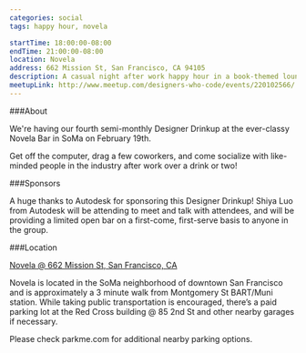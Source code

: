 ```yaml
---
categories: social
tags: happy hour, novela

startTime: 18:00:00-08:00
endTime: 21:00:00-08:00
location: Novela
address: 662 Mission St, San Francisco, CA 94105
description: A casual night after work happy hour in a book-themed lounge in central SOMA.
meetupLink: http://www.meetup.com/designers-who-code/events/220102566/
---
```


###About

We're having our fourth semi-monthly Designer Drinkup at the ever-classy Novela Bar in SoMa on February 19th. 

Get off the computer, drag a few coworkers, and come socialize with like-minded people in the industry after work over a drink or two!

###Sponsors

A huge thanks to Autodesk for sponsoring this Designer Drinkup! Shiya Luo from Autodesk will be attending to meet and talk with attendees, and will be providing a limited open bar on a first-come, first-serve basis to anyone in the group.

###Location

[Novela @ 662 Mission St, San Francisco, CA](https://www.google.com/maps/place/Novela+Bar/@37.7870566,-122.4034452,17z/data=!3m1!4b1!4m2!3m1!1s0x8085807d545227e1:0xcb7e781b6a2ab7b7?hl=en)

Novela is located in the SoMa neighborhood of downtown San Francisco and is approximately a 3 minute walk from Montgomery St BART/Muni station. While taking public transportation is encouraged, there’s a paid parking lot at the Red Cross building @ 85 2nd St and other nearby garages if necessary.

Please check parkme.com for additional nearby parking options.
